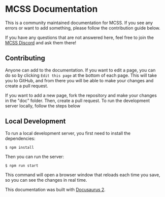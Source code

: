# MCSS Documentation

This is a community maintained documentation for MCSS. If you see any errors or want to add something, please follow the contribution guide below.

If you have any questions that are not answered here, feel free to join the [MCSS Discord](https://discord.gg/DEn89PB) and ask them there! 

## Contributing

Anyone can add to the documentation. If you want to edit a page, you can do so by clicking `Edit this page` at the bottom of each page.
This will take you to GitHub, and from there you will be able to make your changes and create a pull request.

If you want to add a new page, fork the repository and make your changes in the "doc" folder. Then, create a pull request.
To run the development server locally, follow the steps below

## Local Development

To run a local development server, you first need to install the dependencies:
```
$ npm install
```

Then you can run the server:
```
$ npm run start
```
This command will open a browser window that reloads each time you save, so you can see the changes in real time.



This documentation was built with [Docusaurus 2](https://docusaurus.io/).